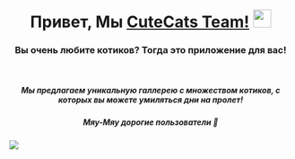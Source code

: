 <h1 align="center">Привет, Мы <a href="https://github.com/Fezwer/2computers" target="_blank">CuteCats Team!</a>
<img src="https://github.com/blackcater/blackcater/raw/main/images/Hi.gif" height="32"/></h1>
<h3 align="center">Вы очень любите котиков? Тогда это приложение для вас!</h3>
<br>
<h5 align="center">Мы предлагаем уникальную галлерею с множеством котиков, с которых вы можете умиляться дни на пролет!</h5>
<h5 align="center">Мяу-Мяу дорогие пользователи 💖</h5>
<img src="https://img.freepik.com/premium-photo/cat-in-the-forest-wallpapers-and-images_608068-15353.jpg?w=900"/>

